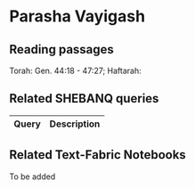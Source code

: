 # Parasha Vayigash

## Reading passages

Torah: Gen. 44:18 - 47:27; Haftarah: 

## Related SHEBANQ queries

Query | Description
--- | ---


## Related Text-Fabric Notebooks

To be added